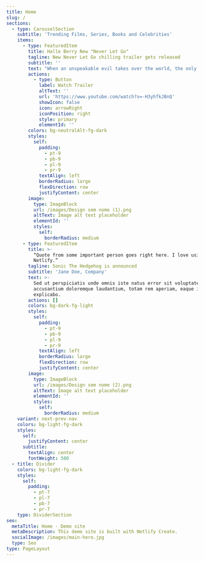 ```yaml
---
title: Home
slug: /
sections:
  - type: CarouselSection
    subtitle: 'Trending Films, Series, Books and Celebrities'
    items:
      - type: FeaturedItem
        title: Halle Berry New "Never Let Go"
        tagline: New Never Let Go chilling trailer gets released
        subtitle: ''
        text: "When an unspeakable evil takes over the world, the only protection for a mother and her twin sons is their house and strong bond. Needing to stay connected at all times -- even tethering themselves with ropes -- they must cling to one another and never let go. However, when one of the boys questions\_if the evil is real, the ties that bind them together are severed, triggering a terrifying fight for survival.\n"
        actions:
          - type: Button
            label: Watch Trailer
            altText: ''
            url: 'https://www.youtube.com/watch?v=-H3yhfkJBnQ'
            showIcon: false
            icon: arrowRight
            iconPosition: right
            style: primary
            elementId: ''
        colors: bg-neutralAlt-fg-dark
        styles:
          self:
            padding:
              - pt-9
              - pb-9
              - pl-9
              - pr-9
            textAlign: left
            borderRadius: large
            flexDirection: row
            justifyContent: center
        image:
          type: ImageBlock
          url: /images/Design sem nome (1).png
          altText: Image alt text placeholder
          elementId: ''
          styles:
            self:
              borderRadius: medium
      - type: FeaturedItem
        title: >-
          “Quote from some important person goes right here. I love using
          Netlify.”
        tagline: Sonic The Hedgehog is announced
        subtitle: 'Jane Doe, Company'
        text: >-
          Sed ut perspiciatis unde omnis iste natus error sit voluptatem
          accusantium doloremque laudantium, totam rem aperiam, eaque ipsa quae.
          explicabo.
        actions: []
        colors: bg-dark-fg-light
        styles:
          self:
            padding:
              - pt-9
              - pb-9
              - pl-9
              - pr-9
            textAlign: left
            borderRadius: large
            flexDirection: row
            justifyContent: center
        image:
          type: ImageBlock
          url: /images/Design sem nome (2).png
          altText: Image alt text placeholder
          elementId: ''
          styles:
            self:
              borderRadius: medium
    variant: next-prev-nav
    colors: bg-light-fg-dark
    styles:
      self:
        justifyContent: center
      subtitle:
        textAlign: center
        fontWeight: 500
  - title: Divider
    colors: bg-light-fg-dark
    styles:
      self:
        padding:
          - pt-7
          - pl-7
          - pb-7
          - pr-7
    type: DividerSection
seo:
  metaTitle: Home - Demo site
  metaDescription: This demo site is built with Netlify Create.
  socialImage: /images/main-hero.jpg
  type: Seo
type: PageLayout
---
```

